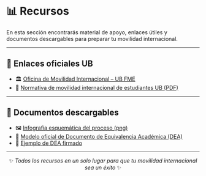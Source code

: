 # 📊 Recursos

En esta sección encontrarás material de apoyo, enlaces útiles y documentos descargables para preparar tu movilidad internacional.

---

## 🔗 Enlaces oficiales UB

- 🏛️ [Oficina de Movilidad Internacional – UB FME](https://mat.ub.edu/matapps/ori/)  
- 📑 [Normativa de movilidad internacional de estudiantes UB (PDF)](https://mat.ub.edu/matapps/ori/com-marxar/normativa/)

---

## 📘 Documentos descargables

- 🖼️ [Infografía esquemática del proceso (png)](images/infografia_learning_agreement_dea.png)  
- 📑 [Modelo oficial de Documento de Equivalencia Académica (DEA)](https://mat.ub.edu/matapps/ori/com-marxar/documentacio-academica/)
- 📑 [Ejemplo de DEA firmado](files/ejemplo_dea.pdf)

---

<div align="center">

✨ *Todos los recursos en un solo lugar para que tu movilidad internacional sea un éxito* ✨

</div>
